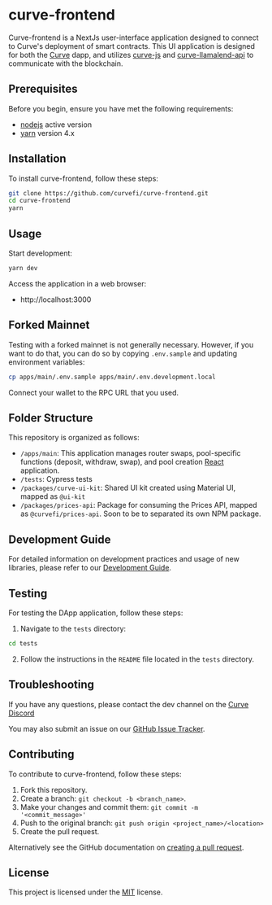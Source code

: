 # curve-frontend

Curve-frontend is a NextJs user-interface application designed to connect to Curve's deployment of smart contracts.
This UI application is designed for both the [Curve](https://curve.finance) dapp, and utilizes [curve-js](https://github.com/curvefi/curve-js) and [curve-llamalend-api](https://github.com/curvefi/curve-llamalend-js) to communicate with the blockchain.

## Prerequisites

Before you begin, ensure you have met the following requirements:

- [nodejs](https://nodejs.org/en/about/previous-releases) active version
- [yarn](https://yarnpkg.com/getting-started/install) version 4.x

## Installation

To install curve-frontend, follow these steps:

```bash
git clone https://github.com/curvefi/curve-frontend.git
cd curve-frontend
yarn
```

## Usage

Start development:

```bash
yarn dev
```

Access the application in a web browser:

- http://localhost:3000

## Forked Mainnet

Testing with a forked mainnet is not generally necessary.
However, if you want to do that, you can do so by copying `.env.sample` and updating environment variables:

```bash
cp apps/main/.env.sample apps/main/.env.development.local
```

Connect your wallet to the RPC URL that you used.

## Folder Structure

This repository is organized as follows:

- `/apps/main`: This application manages router swaps, pool-specific functions (deposit, withdraw, swap), and pool creation [React](https://react.dev/) application.
- `/tests`: Cypress tests
- `/packages/curve-ui-kit`: Shared UI kit created using Material UI, mapped as `@ui-kit`
- `/packages/prices-api`: Package for consuming the Prices API, mapped as `@curvefi/prices-api`. Soon to be to separated its own NPM package.

## Development Guide

For detailed information on development practices and usage of new libraries, please refer to our [Development Guide](./DEVELOPMENT_GUIDE.md).

## Testing

For testing the DApp application, follow these steps:

1. Navigate to the `tests` directory:

```bash
cd tests
```

2. Follow the instructions in the `README` file located in the `tests` directory.

## Troubleshooting

If you have any questions, please contact the dev channel on the [Curve Discord](https://discord.gg/sGDwYnb6W9)

You may also submit an issue on our [GitHub Issue Tracker](https://github.com/curvefi/curve-frontend/issues).

## Contributing

To contribute to curve-frontend, follow these steps:

1. Fork this repository.
2. Create a branch: `git checkout -b <branch_name>`.
3. Make your changes and commit them: `git commit -m '<commit_message>'`
4. Push to the original branch: `git push origin <project_name>/<location>`
5. Create the pull request.

Alternatively see the GitHub documentation on [creating a pull request](https://help.github.com/en/github/collaborating-with-issues-and-pull-requests/creating-a-pull-request).

## License

This project is licensed under the [MIT](LICENSE) license.
